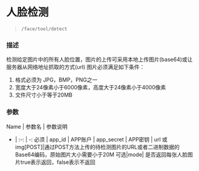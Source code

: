 # 人脸检测

> `/face/tool/detect`

### 描述

检测给定图片中的所有人脸位置，图片的上传可采用本地上传图片(base64)或让服务器从网络地址抓取的方式(url)
图片必须满足如下条件：

 1. 格式必须为 JPG，BMP，PNG之一
 2. 宽度大于24像素小于6000像素，高度大于24像素小于4000像素
 3. 文件尺寸小于等于20MB

### 参数

Name | 参数名 | 参数说明 
- | :-: | -: 
必须  | app_id | APP账户
    | app_secret | APP密钥
    | url 或 img[POST]|通过POST方法上传的待检测图片的URL或者二进制数据的Base64编码，原始图片大小需要小于20M
可选|mode| 是否返回每张人脸图片true表示返回，false表示不返回